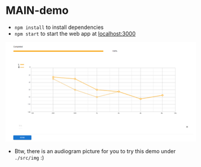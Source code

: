 # MAIN-demo

- `npm install` to install dependencies
- `npm start` to start the web app at [localhost:3000](localhost:3000)

![too lazy to run](./src/img/2lazy2run.png)
- Btw, there is an audiogram picture for you to try this demo under `./src/img` :)